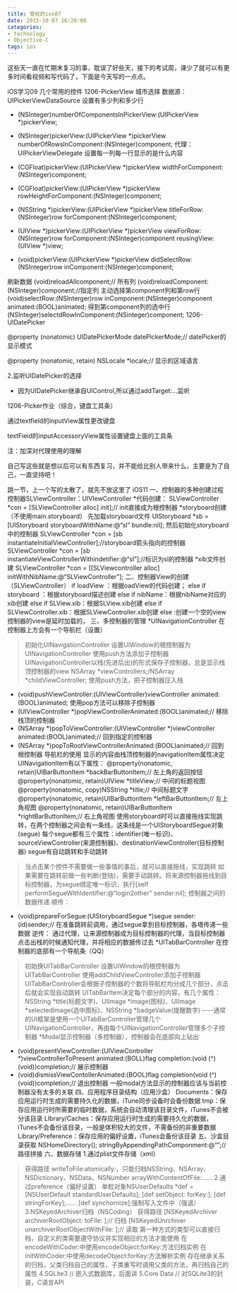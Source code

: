 ```yaml
---
title: 曾经的ios07
date: 2015-10-07 16:20:00
categories: 
- technology
- Objective-C 
tags: ios
---
```


这些天一直在忙期末复习的事，耽误了好些天，接下的考试周，课少了就可以有更多时间看视频和写代码了，下面是今天写的一点点。
<!-- more -->
iOS学习09
几个常用的控件
1206-PickerVIew  城市选择
数据源：UIPickerViewDataSource
设置有多少列和多少行
- (NSInteger)numberOfComponentsInPickerView:(UIPickerView *)pickerView;
- (NSInteger)pickerView:(UIPickerView *)pickerView numberOfRowsInComponent:(NSInteger)component;
代理：UIPickerViewDelegate
设置每一列每一行显示的是什么内容
- (CGFloat)pickerView:(UIPickerView *)pickerView widthForComponent:(NSInteger)component;
- (CGFloat)pickerView:(UIPickerView *)pickerView rowHeightForComponent:(NSInteger)component;

- (NSString *)pickerView:(UIPickerView *)pickerView titleForRow:(NSInteger)row forComponent:(NSInteger)component;
- (UIView *)pickerView:(UIPickerView *)pickerView viewForRow:(NSInteger)row forComponent:(NSInteger)component reusingView:(UIView *)view;

- (void)pickerView:(UIPickerView *)pickerView didSelectRow:(NSInteger)row inComponent:(NSInteger)component;


刷新数据
(void)reloadAllcomponent;// 所有列
(void)reloadComponent:(NSInteger)component;//指定列
主动选择第component列和第row行
(void)selectRow:(NSInterger)row inComponent:(NSInteger)component animated:(BOOL)animated;
得到第component列的选中行
(NSInteger)selectdRowInComponent:(NSinteger)component;
1206-UIDatePicker  

@property (nonatomic) UIDatePickerMode datePickerMode;// datePicker的显示模式

@property (nonatomic, retain) NSLocale   *locale;// 显示的区域语言



2.监听UIDatePicker的选择

* 因为UIDatePicker继承自UIControl,所以通过addTarget:...监听



1206-Picker作业（综合，键盘工具条）

通过textfield的inputView属性更改键盘

textFieid的inputAccessoryView属性设置键盘上面的工具条

注：加深对代理使用的理解

自己写这些就是想以后可以有东西复习，并不能给比别人带来什么，主要是为了自己，一直坚持吧！


跳一节，上一个写的太散了，就先不放这里了
iOS11
一、控制器的多种创建过程
控制器SLViewController：UIVIewController
*代码创建：
SLViewController *con = [SLViewController alloc] init];// init直接成为根控制器
*storyboard创建（不使用main.storyboard）
先加载storyboard文件
UIStoryboard *sb = [UIStoryboard storyboardWithName:@“sl” bundle:nil];
然后初始化storyboard中的控制器
SLViewController *con = [sb instantiateInitialViewController];//storyboard箭头指向的控制器
SLViewController *con = [sb instantiateViewControllerWithindetifier:@“sl”];//标识为sl的控制器
*xib文件创建
SLViewController *con = [[SLViewcontroller alloc] initWithNibName:@“SLViewController”];
二、控制器View的创建（SLViewController）
if loadView ：根据oadView的代码创建；
else if storyboard ：根据storyboard描述创建
else if nibName：根据nibName对应的xib创建
else if SLView.xib：根据SLView.xib创建
else if SLViewController.xib：根据SLViewController.xib创建
else :创建一个空的view
控制器的view是延时加载的，
三、多控制器的管理
*UINavigationController
在控制器上方会有一个导航栏（设置）
>初始化UINavigationController
>设置UIWindow的根控制器为UINavigationController
>使用push方法添加子控制器
UINavigationController以栈(先进后出)的形式保存子控制器，总是显示栈顶控制器的view
NSArray *viewControllers;/NSArray *childViewController;
使用push方法，把子控制器压入栈
- (void)pushViewController:(UIViewController)viewController animated:(BOOL)animated;
使用pop方法可以移除子控制器
- (UIViewController *)popViewControllerAnimated:(BOOL)animated;// 移除栈顶的控制器
- (NSArray *)popToViewController:(UIViewController *)viewController animated:(BOOL)animated;// 回到指定的控制器
- (NSArray *)popToRootViewControllerAnimated:(BOOL)animated;// 回到根控制器
导航栏的使用
显示的内容由栈顶控制器的navigationItem属性决定
UINavigationItem有以下属性：
@property(nonatomic, retain)UIBarButtonItem *backBarButtonItem;// 左上角的返回按钮
@property(nonatomic, retain)UIView *titleView;// 中间的标题视图
@property(nonatomic, copy)NSString *title;// 中间标题文字
@property(nonatomic, retain)UIBarButtonItem *leftBarButtonItem;// 左上角视图
@property(nonatomic, retain)UIBarButtonItem *rightBarButtonItem;// 右上角视图
使用storyboard时可以直接拖线实现跳转，在两个控制器之间会有一条线，这条线是一个UIStoryboardSegue对象(segue)
每个segue都有三个属性：identifier(唯一标识)、sourceViewController(来源控制器)、destinationViewController(目标控制器)
segue有自动跳转和手动跳转
>当点击某个控件不需要做一些事情的事后，就可以直接拖线，实现跳转
>如果需要在跳转前做一些判断(登陆)，需要手动跳转。将来源控制器拖线到目标控制器，为segue绑定唯一标识，执行[self performSegueWithIdentifier:@“login2other” sender:nil];
控制器之间的数据传递
顺传：
- (void)prepareForSegue:(UIStoryboardSegue *)segue sender:(id)sender;// 在准备跳转前调用，通过segue拿到目标控制器，各塔传递一些数据
逆传：
通过代理，让来源控制器成为目标控制器的代理，当目标控制器点击出栈的时候通知代理，并将相应的数据传过去
*UITabBarController
在控制器的底部有一个导航条（QQ）
>初始换UITabBarController
>设置UIWindow的根控制器为UITabBarController
>使用addChildViewController添加子控制器
UITabBarController会根据子控制器的个数将导航栏均分成几个部分，点击后就会实现自动跳转 
UITabBarItem决定每个部分的内容，有几个属性：NSString *title(标题文字)、UIImage *image(图标)、UIImage *selectedImage(选中图标)、NSString *badgeValue(提醒数字)
----通常的UI框架是使用一个UITabBarController管理几个UINavigationController，再由每个UINavigationController管理多个子控制器
*Modal显示控制器（多控制器），控制器会在底部向上钻出
- (void)presentViewController:(UIViewController *)viewControllerToPresent animated:(BOLL)flag completion:(void (^) (void))completion;// 展示控制器
- (void)dismissViewContollerAnimated:(BOOL)flag completion(void (^) (void))completion;// 退出控制器
一般modal方法显示的控制器应该与当前控制器没有太多的关联
四、应用程序目录结构（应用沙盒）
Documents：保存应用运行时生成的需要持久化的数据，iTune同步设备时会备份数据
tmp：保存应用运行时所需要的临时数据，系统会自动清理该目录文件，iTunes不会被分该目录
LIbrary/Caches：保存应用运行时生成的需要持久化的数据，iTunes不会备份该目录，一般是体积较大的文件，不需备份的非重要数据
Library/Preference：保存应用的偏好设置，iTunes会备份该目录
五、沙盒目录获取
NSHomeDirectory();
stringByAppendingPathComponment:@“”;//路径拼接
六、数据存储
1.通过plist文件存储（xml）
>获得路径
>writeToFile:atomically:，只能归档NSString、NSArray、NSDictionary、NSData、NSNumber
>arrayWithContentOfFile:……
2.通过preference（偏好设置）
>单粒对象NSUserDefaults *def = [NSUserDefault standardUserDefaults];
>[def setObject: forKey:];
>[def stringForKey];…… 
>[def synchornize];强制写入文件中（强退）
3.NSKeyedArchiver归档（NSCoding）
>获得路径
>[NSKeyedArchiver archiverRootObject: toFile: ];// 归档
>[NSKeyedUnrchiver unarchiverRootObjectWithFile: ];// 读取
>第一种方式的类型可以直接归档，自定义的类需要遵守协议并实现相应的方法才能使用
>在encodeWithCoder:中使用encodeObject:forKey:方法归档实例
>在initWithCoder:中使用decodeObject:forKey:方法解析实例
>存在继承关系的归档，父类归档自己的属性，子类重写时调用父类的方法，再归档自己的属性
4.SQLite3 // 嵌入式数据库，后面讲
5.Core Data // 对SQLite3的封装，C语言API